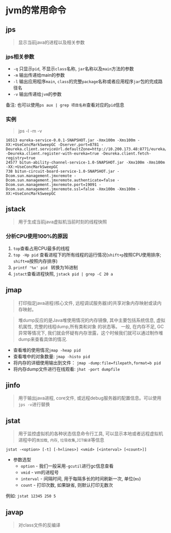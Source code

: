 # jvm的常用命令
## jps
> 显示当前java的进程以及相关参数
### jps相关参数
- `-q` 只显示`pid`, 不显示`class`名称, `jar`名称以及`main`方法的参数
- `-m` 输出传递给main的参数
- `-l` 输出应用程序`main`, `class`的完整`package`名称或者应用程序`jar`包的完成路径名
- `-v` 输出传递给`jvm`的参数

备注: 也可以使用`ps aux | grep 项目名称`查看对应的`pid`信息

### 实例
> jps -l -m -v

```linux
16513 eureka-service-0.0.1-SNAPSHOT.jar -Xmx100m -Xms100m -XX:+UseConcMarkSweepGC -Dserver.port=8781 -Deureka.client.serviceUrl.defaultZone=http://10.200.173.48:8771/eureka/,http://10.200.173.48:8761/eureka/ -Deureka.client.register-with-eureka=true -Deureka.client.fetch-registry=true
24577 bitun-ability-channel-service-1.0-SNAPSHOT.jar -Xmx100m -Xms100m -XX:+UseConcMarkSweepGC
738 bitun-circuit-board-service-1.0-SNAPSHOT.jar -Dcom.sun.management.jmxremote -Dcom.sun.management.jmxremote.authenticate=false -Dcom.sun.management.jmxremote.port=19091 -Dcom.sun.management.jmxremote.ssl=false -Xmx100m -Xms100m -XX:+UseConcMarkSweepGC
```

## jstack
> 用于生成当前java虚拟机当前时刻的线程快照
### 分析CPU使用100%的原因
1. `top`查看占用CPU最多的线程
2. `top -Hp pid` 查看进程下的所有线程的运行情况(`shift+p`按照CPU使用排序; `shift+m`按照内存排序)
3. `printf '%x' pid ` 转换为16进制
4. `jstact`查看进程快照, `jstack pid | grep -C 20 a`

## jmap
> 打印指定java进程(核心文件, 远程调试服务器)的共享对象内存映射或读内存映射。

> 堆dump反应的是Java堆使用情况的内存镜像, 其中主要包括系统信息, 虚拟机属性, 完整的线程dump,所有类和对象
的状态等。 一般, 在内存不足, GC异常等情况下, 我们就会怀疑有内存泄露，这个时候我们就可以通过制作堆dump来查看具体的情况.

- 查看堆的使用情况`jmap -heap pid`
- 查看堆中的对象数量: `jmap -histo pid`
- 将内存的详细使用输出到文件： `jmap -dump:file=filepath,format=b pid`
- 将内存dump文件进行在线观看: `jhat -port dumpfile`

## jinfo
> 用于输出java进程, core文件, 或远程debug服务器的配置信息。可以使用`jps -v`进行替换

## jstat
> 用于监控虚拟机的各种状态信息命令行工具, 可以显示本地或者远程虚拟机进程中的`类加载`, `内存`, `垃圾收集`,`JIT编译`等信息

`jstat -<option> [-t] [-h<lines>] <vmid> [<interval> [<count>]]`
- 参数选型
  - `option` - 我们一般采用`-gcutil`进行gc信息查看
  - `vmid` - vm的进程号
  - `interval` - 间隔时间, 用于每隔多长的时间刷新一次, 单位(`ms`)
  - `count` - 打印次数, 如果缺省, 则默认打印无数次

例如: `jstat 12345 250 5`

## javap
> 对class文件的反编译
